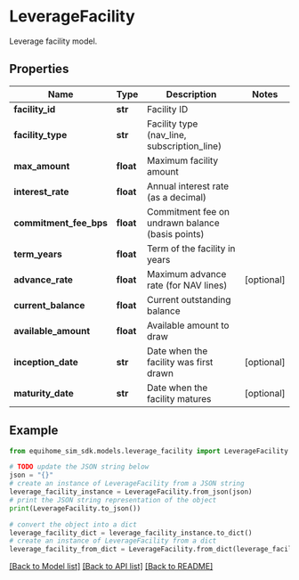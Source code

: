 # LeverageFacility

Leverage facility model.

## Properties

Name | Type | Description | Notes
------------ | ------------- | ------------- | -------------
**facility_id** | **str** | Facility ID | 
**facility_type** | **str** | Facility type (nav_line, subscription_line) | 
**max_amount** | **float** | Maximum facility amount | 
**interest_rate** | **float** | Annual interest rate (as a decimal) | 
**commitment_fee_bps** | **float** | Commitment fee on undrawn balance (basis points) | 
**term_years** | **float** | Term of the facility in years | 
**advance_rate** | **float** | Maximum advance rate (for NAV lines) | [optional] 
**current_balance** | **float** | Current outstanding balance | 
**available_amount** | **float** | Available amount to draw | 
**inception_date** | **str** | Date when the facility was first drawn | [optional] 
**maturity_date** | **str** | Date when the facility matures | [optional] 

## Example

```python
from equihome_sim_sdk.models.leverage_facility import LeverageFacility

# TODO update the JSON string below
json = "{}"
# create an instance of LeverageFacility from a JSON string
leverage_facility_instance = LeverageFacility.from_json(json)
# print the JSON string representation of the object
print(LeverageFacility.to_json())

# convert the object into a dict
leverage_facility_dict = leverage_facility_instance.to_dict()
# create an instance of LeverageFacility from a dict
leverage_facility_from_dict = LeverageFacility.from_dict(leverage_facility_dict)
```
[[Back to Model list]](../README.md#documentation-for-models) [[Back to API list]](../README.md#documentation-for-api-endpoints) [[Back to README]](../README.md)


